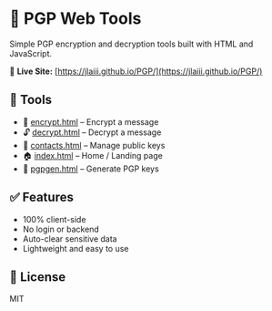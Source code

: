 # 🔐 PGP Web Tools

Simple PGP encryption and decryption tools built with HTML and JavaScript.

📍 **Live Site:** [https://jlaiii.github.io/PGP/](https://jlaiii.github.io/PGP/)

## 🧰 Tools

- 🔐 [encrypt.html](https://jlaiii.github.io/PGP/encrypt.html) – Encrypt a message  
- 🔓 [decrypt.html](https://jlaiii.github.io/PGP/decrypt.html) – Decrypt a message  
- 📇 [contacts.html](https://jlaiii.github.io/PGP/contacts.html) – Manage public keys  
- 🏠 [index.html](https://jlaiii.github.io/PGP/index.html) – Home / Landing page  
- 🔑 [pgpgen.html](https://jlaiii.github.io/PGP/pgpgen.html) – Generate PGP keys  

## ✅ Features

- 100% client-side
- No login or backend
- Auto-clear sensitive data
- Lightweight and easy to use

## 🪪 License

MIT
